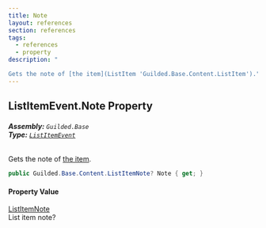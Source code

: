 ```yaml
---
title: Note
layout: references
section: references
tags:
  - references
  - property
description: "

Gets the note of [the item](ListItem 'Guilded.Base.Content.ListItem')."
---
```


## ListItemEvent.Note Property
###### **Assembly:** `Guilded.Base`<br/>**Type:** [`ListItemEvent`](ListItemEvent 'Guilded.Base.Events.ListItemEvent')

Gets the note of [the item](ListItem 'Guilded.Base.Content.ListItem').

```csharp
public Guilded.Base.Content.ListItemNote? Note { get; }
```

#### Property Value
[ListItemNote](ListItemNote 'Guilded.Base.Content.ListItemNote')  
List item note?